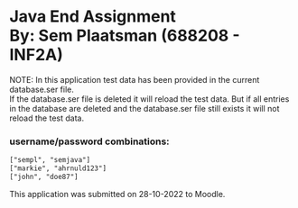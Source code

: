 <h1>Java End Assignment<br>By: Sem Plaatsman (688208 - INF2A)</h1>
<p>NOTE: In this application test data has been provided in the current database.ser file.<br>
If the database.ser file is deleted it will reload the test data. But if all entries in the database are deleted and the database.ser file still exists it will not reload the test data.</p>
<h3>username/password combinations:</h3>

```txt
["sempl", "semjava"]
["markie", "ahrnuld123"]
["john", "doe87"]
```

<p>This application was submitted on 28-10-2022 to Moodle.</p>